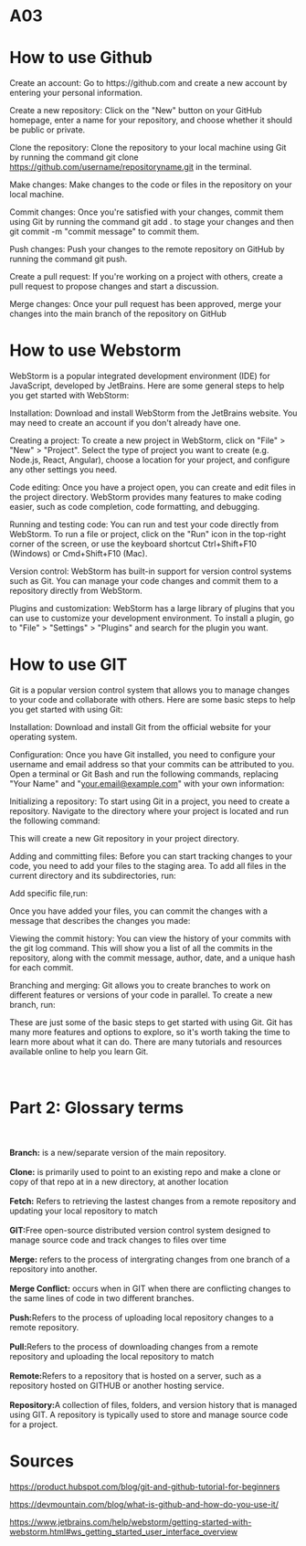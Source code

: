 # A03
<h1>How to use Github</h1>
<p>Create an account: Go to https://github.com and create a new account by entering your personal information.

Create a new repository: Click on the "New" button on your GitHub homepage, enter a name for your repository, and choose whether it should be public or private.

Clone the repository: Clone the repository to your local machine using Git by running the command git clone https://github.com/username/repositoryname.git in the terminal.

Make changes: Make changes to the code or files in the repository on your local machine.

Commit changes: Once you're satisfied with your changes, commit them using Git by running the command git add . to stage your changes and then git commit -m "commit message" to commit them.

Push changes: Push your changes to the remote repository on GitHub by running the command git push.

Create a pull request: If you're working on a project with others, create a pull request to propose changes and start a discussion.

Merge changes: Once your pull request has been approved, merge your changes into the main branch of the repository on GitHub</p>

<h1> How to use Webstorm</h1>

<p>WebStorm is a popular integrated development environment (IDE) for JavaScript, developed by JetBrains. Here are some general steps to help you get started with WebStorm:

Installation: Download and install WebStorm from the JetBrains website. You may need to create an account if you don't already have one.

Creating a project: To create a new project in WebStorm, click on "File" > "New" > "Project". Select the type of project you want to create (e.g. Node.js, React, Angular), choose a location for your project, and configure any other settings you need.

Code editing: Once you have a project open, you can create and edit files in the project directory. WebStorm provides many features to make coding easier, such as code completion, code formatting, and debugging.

Running and testing code: You can run and test your code directly from WebStorm. To run a file or project, click on the "Run" icon in the top-right corner of the screen, or use the keyboard shortcut Ctrl+Shift+F10 (Windows) or Cmd+Shift+F10 (Mac).

Version control: WebStorm has built-in support for version control systems such as Git. You can manage your code changes and commit them to a repository directly from WebStorm.

Plugins and customization: WebStorm has a large library of plugins that you can use to customize your development environment. To install a plugin, go to "File" > "Settings" > "Plugins" and search for the plugin you want.

</p>

<h1> How to use GIT</h1>
<p> Git is a popular version control system that allows you to manage changes to your code and collaborate with others. Here are some basic steps to help you get started with using Git:

Installation: Download and install Git from the official website for your operating system.

Configuration: Once you have Git installed, you need to configure your username and email address so that your commits can be attributed to you. Open a terminal or Git Bash and run the following commands, replacing "Your Name" and "your.email@example.com" with your own information:
  
  Initializing a repository: To start using Git in a project, you need to create a repository. Navigate to the directory where your project is located and run the following command:
  
  This will create a new Git repository in your project directory.

Adding and committing files: Before you can start tracking changes to your code, you need to add your files to the staging area. To add all files in the current directory and its subdirectories, run:
  
  Add specific file,run: 
  
  Once you have added your files, you can commit the changes with a message that describes the changes you made:
  
  Viewing the commit history: You can view the history of your commits with the git log command. This will show you a list of all the commits in the repository, along with the commit message, author, date, and a unique hash for each commit.

Branching and merging: Git allows you to create branches to work on different features or versions of your code in parallel. To create a new branch, run:
  
  These are just some of the basic steps to get started with using Git. Git has many more features and options to explore, so it's worth taking the time to learn more about what it can do. There are many tutorials and resources available online to help you learn Git. 
  </p>



<h1>
<br>Part 2: Glossary terms </h1>
  <br><br><strong>Branch:</strong> is a new/separate version of the main repository.
  <br><br><b>Clone:</b>  is primarily used to point to an existing repo and make a clone or copy of that repo at in a new directory, at another location
  <br><br><b>Fetch:</b> Refers to retrieving the lastest changes from a remote repository and updating your local repository to match
  <br><br><b>GIT:</b>Free open-source distributed version control system designed to manage source code and track changes to files over time
  <br><br><b>Merge:</b> refers to the process of intergrating changes from one branch of a repository into another.
  <br><br><b>Merge Conflict:</b> occurs when in GIT when there are conflicting changes to the same lines of code in two different branches.
  <br><br><b>Push:</b>Refers to the process of uploading local repository changes to a remote repository.
  <br><br><b>Pull:</b>Refers to the process of downloading changes from a remote repository and uploading the local repository to match 
  <br><br><b>Remote:</b>Refers to a repository that is hosted on a server, such as a repository hosted on GITHUB or another hosting service.
  <br><br><b>Repository:</b>A collection of files, folders, and version history that is managed using GIT. A repository is typically used to store and manage source code for a project. 
  
  <h1> Sources </h1>
  
  https://product.hubspot.com/blog/git-and-github-tutorial-for-beginners
  
  https://devmountain.com/blog/what-is-github-and-how-do-you-use-it/
  
  https://www.jetbrains.com/help/webstorm/getting-started-with-webstorm.html#ws_getting_started_user_interface_overview

